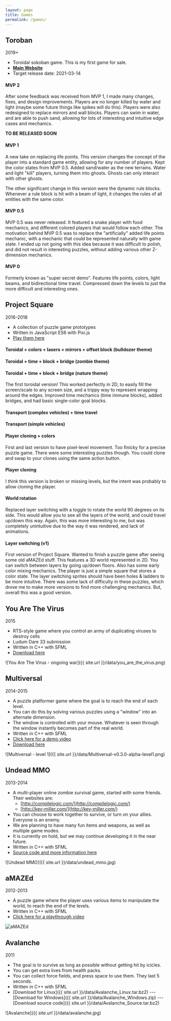 ```yaml
---
layout: page
title: Games
permalink: /games/
---
```


## Toroban

2019+

- Toroidal sokoban game. This is my first game for sale.
- **[Main Website](https://toroban.com/)**
- Target release date: 2021-03-14

#### MVP 2

After some feedback was received from MVP 1, I made many changes, fixes, and design improvements. Players are no longer killed by water and light (maybe some future things like spikes will do this). Players were also redesigned to replace mirrors and wall blocks. Players can swim in water, and are able to push sand, allowing for lots of interesting and intuitive edge cases and mechanics.

**TO BE RELEASED SOON**

#### MVP 1

A new take on replacing life points. This version changes the concept of the player into a standard game entity, allowing for any number of players. Kept the color states from MVP 0.5. Added sand/water as the new terrains. Water and light "kill" players, turning them into ghosts. Ghosts can only interact with other ghosts.

The other significant change in this version were the dynamic rule blocks. Whenever a rule block is hit with a beam of light, it changes the rules of all entities with the same color.

#### MVP 0.5

MVP 0.5 was never released. It featured a snake player with food mechanics, and different colored players that would follow each other. The motivation behind MVP 0.5 was to replace the "artificially" added life points mechanic, with a mechanic that could be represented naturally with game state. I ended up not going with this idea because it was difficult to polish, and did not result in interesting puzzles, without adding various other Z-dimension mechanics.

#### MVP 0

Formerly known as "super secret demo". Features life points, colors, light beams, and bidirectional time travel. Compressed down the levels to just the more difficult and interesting ones.

## Project Square

2016-2018

- A collection of puzzle game prototypes
- Written in JavaScript ES6 with Pixi.js
- [Play them here](https://ayebear.com/project-square/)

#### Toroidal + colors + lasers + mirrors + offset block (bulldozer theme)

#### Toroidal + time + block + bridge (zombie theme)

#### Toroidal + time + block + bridge (nature theme)

The first toroidal version! This worked perfectly in 2D, to easily fill the screen/scale to any screen size, and a trippy way to represent wrapping around the edges. Improved time mechanics (time immune blocks), added bridges, and had basic single-color goal blocks.

#### Transport (complex vehicles) + time travel

#### Transport (simple vehicles)

#### Player cloning + colors

First and last version to have pixel-level movement. Too finicky for a precise puzzle game. There were some interesting puzzles though. You could clone and swap to your clones using the same action button.

#### Player cloning

I think this version is broken or missing levels, but the intent was probably to allow cloning the player.

#### World rotation

Replaced layer switching with a toggle to rotate the world 90 degrees on its side. This would allow you to see all the layers of the world, and could travel up/down this way. Again, this was more interesting to me, but was completely unintuitive due to the way it was rendered, and lack of animations.

#### Layer switching (v1)

First version of Project Square. Wanted to finish a puzzle game after seeing some old aMAZEd stuff. This features a 3D world represented in 2D. You can switch between layers by going up/down floors. Also has some early color mixing mechanics. The player is just a simple square that stores a color state. The layer switching sprites should have been holes & ladders to be more intuitive. There was some lack of difficulty in these puzzles, which drove me to make more versions to find more challenging mechanics. But, overall this was a good version.

## You Are The Virus

2015

- RTS-style game where you control an army of duplicating viruses to destroy cells
- Ludum Dare 33 submission
- Written in C++ with SFML
- [Download here](https://github.com/ayebear/you-are-the-virus/releases)

![You Are The Virus - ongoing war]({{ site.url }}/data/you_are_the_virus.png)

## Multiversal

2014-2015

- A puzzle platformer game where the goal is to reach the end of each level.
- You can do this by solving various puzzles using a "window" into an alternate dimension.
- The window is controlled with your mouse. Whatever is seen through the window instantly becomes part of the real world.
- Written in C++ with SFML
- [Click here for a demo video](https://www.youtube.com/watch?v=msFEcX0TqVc)
- [Download here](https://github.com/ayebear/multiversal/releases)

![Multiversal - level 1]({{ site.url }}/data/Multiversal-v0.3.0-alpha-level1.png)

## Undead MMO

2013-2014

- A multi-player online zombie survival game, started with some friends. Their websites are:
  - [http://compilelogic.com/](http://compilelogic.com/)
  - [http://kev-miller.com/](http://kev-miller.com/)
- You can choose to work together to survive, or turn on your allies. Everyone is an enemy.
- We are planning to have many fun items and weapons, as well as multiple game modes.
- It is currently on hold, but we may continue developing it in the near future.
- Written in C++ with SFML
- [Source code and more information here](https://github.com/ayebear/UndeadMMO)

![Undead MMO]({{ site.url }}/data/undead_mmo.jpg)

## aMAZEd

2012-2013

- A puzzle game where the player uses various items to manipulate the world, to reach the end of the levels.
- Written in C++ with SFML
- [Click here for a playthrough video](https://www.youtube.com/watch?v=NCFSuIPlOUI)

![aMAZEd](http://i.imgur.com/jG453Hb.gif)

## Avalanche

2011

- The goal is to survive as long as possible without getting hit by icicles.
- You can get extra lives from health packs.
- You can collect force fields, and press space to use them. They last 5 seconds.
- Written in C++ with SFML
- [Download for Linux]({{ site.url }}/data/Avalanche_Linux.tar.bz2) --- [Download for Windows]({{ site.url }}/data/Avalanche_Windows.zip) --- [Download source code]({{ site.url }}/data/Avalanche_Source.tar.bz2)

![Avalanche]({{ site.url }}/data/avalanche.jpg)
